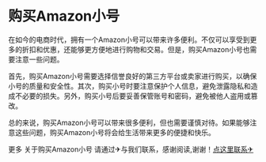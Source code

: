# 购买Amazon小号

在如今的电商时代，拥有一个Amazon小号可以带来许多便利。不仅可以享受到更多的折扣和优惠，还能够更方便地进行购物和交易。但是，购买Amazon小号也需要注意一些问题。

首先，购买Amazon小号需要选择信誉良好的第三方平台或卖家进行购买，以确保小号的质量和安全性。其次，购买小号时要注意保护个人信息，避免泄露隐私和造成不必要的损失。另外，购买小号后要妥善保管账号和密码，避免被他人盗用或篡改。

总的来说，购买Amazon小号可以带来很多便利，但也需要谨慎对待。如果能够注意这些问题，购买Amazon小号将会给生活带来更多的便捷和快乐。

更多 关于购买Amazon小号 请通过✈与我们联系，感谢阅读,谢谢！[点这里联系✈](https://acc.k02.cc)